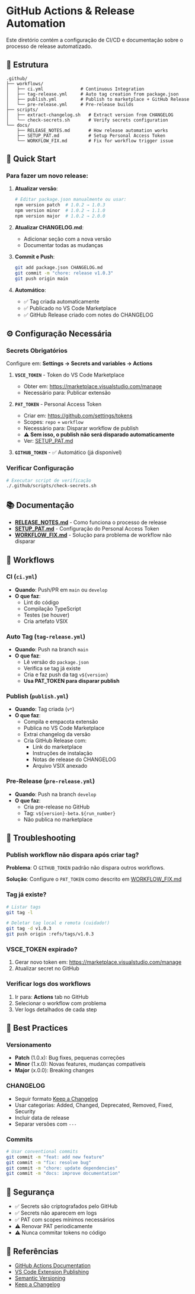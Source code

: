 # GitHub Actions & Release Automation

Este diretório contém a configuração de CI/CD e documentação sobre o processo de release automatizado.

## 📁 Estrutura

```
.github/
├── workflows/
│   ├── ci.yml              # Continuous Integration
│   ├── tag-release.yml     # Auto tag creation from package.json
│   ├── publish.yml         # Publish to marketplace + GitHub Release
│   └── pre-release.yml     # Pre-release builds
├── scripts/
│   ├── extract-changelog.sh   # Extract version from CHANGELOG
│   └── check-secrets.sh       # Verify secrets configuration
└── docs/
    ├── RELEASE_NOTES.md       # How release automation works
    ├── SETUP_PAT.md           # Setup Personal Access Token
    └── WORKFLOW_FIX.md        # Fix for workflow trigger issue
```

## 🚀 Quick Start

### Para fazer um novo release:

1. **Atualizar versão**:
   ```bash
   # Editar package.json manualmente ou usar:
   npm version patch  # 1.0.2 → 1.0.3
   npm version minor  # 1.0.2 → 1.1.0
   npm version major  # 1.0.2 → 2.0.0
   ```

2. **Atualizar CHANGELOG.md**:
   - Adicionar seção com a nova versão
   - Documentar todas as mudanças

3. **Commit e Push**:
   ```bash
   git add package.json CHANGELOG.md
   git commit -m "chore: release v1.0.3"
   git push origin main
   ```

4. **Automático**:
   - ✅ Tag criada automaticamente
   - ✅ Publicado no VS Code Marketplace
   - ✅ GitHub Release criado com notes do CHANGELOG

## ⚙️ Configuração Necessária

### Secrets Obrigatórios

Configure em: **Settings → Secrets and variables → Actions**

1. **`VSCE_TOKEN`** - Token do VS Code Marketplace
   - Obter em: https://marketplace.visualstudio.com/manage
   - Necessário para: Publicar extensão

2. **`PAT_TOKEN`** - Personal Access Token
   - Criar em: https://github.com/settings/tokens
   - Scopes: `repo` + `workflow`
   - Necessário para: Disparar workflow de publish
   - **⚠️ Sem isso, o publish não será disparado automaticamente**
   - Ver: [SETUP_PAT.md](SETUP_PAT.md)

3. **`GITHUB_TOKEN`** - ✅ Automático (já disponível)

### Verificar Configuração

```bash
# Executar script de verificação
./.github/scripts/check-secrets.sh
```

## 📚 Documentação

- **[RELEASE_NOTES.md](RELEASE_NOTES.md)** - Como funciona o processo de release
- **[SETUP_PAT.md](SETUP_PAT.md)** - Configuração do Personal Access Token
- **[WORKFLOW_FIX.md](WORKFLOW_FIX.md)** - Solução para problema de workflow não disparar

## 🔄 Workflows

### CI (`ci.yml`)
- **Quando**: Push/PR em `main` ou `develop`
- **O que faz**:
  - Lint do código
  - Compilação TypeScript
  - Testes (se houver)
  - Cria artefato VSIX

### Auto Tag (`tag-release.yml`)
- **Quando**: Push na branch `main`
- **O que faz**:
  - Lê versão do `package.json`
  - Verifica se tag já existe
  - Cria e faz push da tag `v${version}`
  - **Usa PAT_TOKEN para disparar publish**

### Publish (`publish.yml`)
- **Quando**: Tag criada (`v*`)
- **O que faz**:
  - Compila e empacota extensão
  - Publica no VS Code Marketplace
  - Extrai changelog da versão
  - Cria GitHub Release com:
    - Link do marketplace
    - Instruções de instalação
    - Notas de release do CHANGELOG
    - Arquivo VSIX anexado

### Pre-Release (`pre-release.yml`)
- **Quando**: Push na branch `develop`
- **O que faz**:
  - Cria pre-release no GitHub
  - Tag: `v${version}-beta.${run_number}`
  - Não publica no marketplace

## 🐛 Troubleshooting

### Publish workflow não dispara após criar tag?

**Problema**: O `GITHUB_TOKEN` padrão não dispara outros workflows.

**Solução**: Configure o `PAT_TOKEN` como descrito em [WORKFLOW_FIX.md](WORKFLOW_FIX.md)

### Tag já existe?

```bash
# Listar tags
git tag -l

# Deletar tag local e remota (cuidado!)
git tag -d v1.0.3
git push origin :refs/tags/v1.0.3
```

### VSCE_TOKEN expirado?

1. Gerar novo token em: https://marketplace.visualstudio.com/manage
2. Atualizar secret no GitHub

### Verificar logs dos workflows

1. Ir para: **Actions** tab no GitHub
2. Selecionar o workflow com problema
3. Ver logs detalhados de cada step

## 🎯 Best Practices

### Versionamento
- **Patch** (1.0.x): Bug fixes, pequenas correções
- **Minor** (1.x.0): Novas features, mudanças compatíveis
- **Major** (x.0.0): Breaking changes

### CHANGELOG
- Seguir formato [Keep a Changelog](https://keepachangelog.com/)
- Usar categorias: Added, Changed, Deprecated, Removed, Fixed, Security
- Incluir data de release
- Separar versões com `---`

### Commits
```bash
# Usar conventional commits
git commit -m "feat: add new feature"
git commit -m "fix: resolve bug"
git commit -m "chore: update dependencies"
git commit -m "docs: improve documentation"
```

## 🔐 Segurança

- ✅ Secrets são criptografados pelo GitHub
- ✅ Secrets não aparecem em logs
- ✅ PAT com scopes mínimos necessários
- ⚠️ Renovar PAT periodicamente
- ⚠️ Nunca commitar tokens no código

## 📖 Referências

- [GitHub Actions Documentation](https://docs.github.com/en/actions)
- [VS Code Extension Publishing](https://code.visualstudio.com/api/working-with-extensions/publishing-extension)
- [Semantic Versioning](https://semver.org/)
- [Keep a Changelog](https://keepachangelog.com/)
